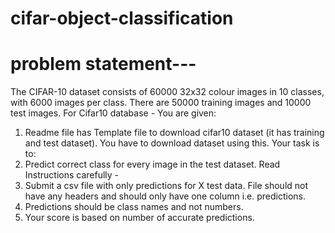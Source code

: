 # cifar-object-classification


# problem statement---
The CIFAR-10 dataset consists of 60000 32x32 colour images in 10 classes, with 6000 images per class. There are 50000 training images and 10000 test images.
For Cifar10 database -
You are given:
1. Readme file has Template file to download cifar10 dataset (it has training and test dataset). You have to download dataset using this.
Your task is to:
1. Predict correct class for every image in the test dataset.
Read Instructions carefully -
1. Submit a csv file with only predictions for X test data. File should not have any headers and should only have one column i.e. predictions.
2. Predictions should be class names and not numbers.
3. Your score is based on number of accurate predictions.
